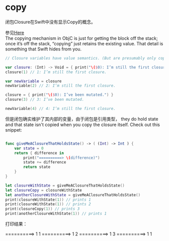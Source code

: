 # copy


闭包Closure在Swift中没有显示Copy的概念。  

参见[Here](https://forums.swift.org/t/copying-a-closure-in-swift/18087)  
The copying mechanism in ObjC is just for getting the block off the stack; once it’s off the stack, “copying” just retains the existing value. That detail is something that Swift hides from you.

```swift
// Closure variables have value semantics. (But are presumably only copy‐on‐write like structures.)

var closure: (Int) -> Void = { print("\($0): I’m still the first closure.") }
closure(1) // 1: I’m still the first closure.

var newVariable = closure
newVariable(2) // 2: I’m still the first closure.

closure = { print("\($0): I’ve been mutated.") }
closure(3) // 3: I’ve been mutated.

newVariable(4) // 4: I’m still the first closure.
```

但是闭包确实维护了其内部的变量，由于闭包是引用类型，  they do hold state and that state isn't copied when you copy the closure itself. Check out this snippet:   

```swift

func giveMeAClosureThatHoldsState() -> ( (Int) -> Int ) {
    var state = 0
    return { difference in
        print("==========> \(difference)")
        state += difference
        return state
    }
}

let closureWithState = giveMeAClosureThatHoldsState()
let closureCopy = closureWithState
let anotherClosureWithState = giveMeAClosureThatHoldsState()
print(closureWithState(1)) // prints 1
print(closureWithState(1)) // prints 2
print(closureCopy(1)) // prints 3
print(anotherClosureWithState(1)) // prints 1
```

打印结果：  

==========> 1
1
==========> 1
2
==========> 1
3
==========> 1
1


